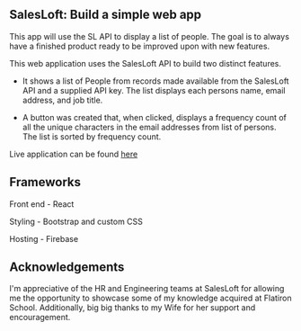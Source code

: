 
## SalesLoft: Build a simple web app 
This app will use the SL API to display a list of people. The goal is to always have a finished product ready to be improved upon with new features.

This web application uses the SalesLoft API to build two distinct features.

- It shows a list of People from records made available from the SalesLoft API and a supplied API key. The list displays each persons name, email address, and job title. 

- A button was created that, when clicked, displays a frequency count of all the unique characters in the email addresses from list of persons. The list is sorted by frequency count. 

Live application can be found [here](https://salesloftsimple-web-app.web.app/)

## Frameworks
 Front end - React
 
 Styling - Bootstrap and custom CSS
 
 Hosting - Firebase 

## Acknowledgements 
I'm appreciative of the HR and Engineering teams at SalesLoft for allowing me the opportunity to showcase some of my knowledge acquired at Flatiron School. Additionally, big big thanks to my Wife for her support and encouragement. 
